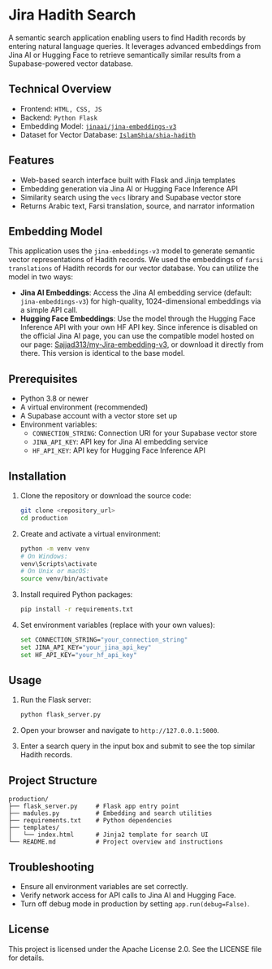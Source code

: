 # Jira Hadith Search

A semantic search application enabling users to find Hadith records by entering natural language queries. It leverages advanced embeddings from Jina AI or Hugging Face to retrieve semantically similar results from a Supabase-powered vector database.

## Technical Overview

- Frontend: `HTML, CSS, JS`
- Backend: `Python Flask`
- Embedding Model: [`jinaai/jina-embeddings-v3`](https://huggingface.co/jinaai/jina-embeddings-v3)
- Dataset for Vector Database: [`IslamShia/shia-hadith`](https://github.com/IslamShia/shia-hadith)

## Features

- Web-based search interface built with Flask and Jinja templates
- Embedding generation via Jina AI or Hugging Face Inference API
- Similarity search using the `vecs` library and Supabase vector store
- Returns Arabic text, Farsi translation, source, and narrator information

## Embedding Model

This application uses the `jina-embeddings-v3` model to generate semantic vector representations of Hadith records. We used the embeddings of `farsi translations` of Hadith records for our vector database.
You can utilize the model in two ways:

- **Jina AI Embeddings**: Access the Jina AI embedding service (default: `jina-embeddings-v3`) for high-quality, 1024-dimensional embeddings via a simple API call.
- **Hugging Face Embeddings**: Use the model through the Hugging Face Inference API with your own HF API key. Since inference is disabled on the official Jina AI page, you can use the compatible model hosted on our page: [Sajjad313/my-Jira-embedding-v3](https://huggingface.co/Sajjad313/my-Jira-embedding-v3), or download it directly from there. This version is identical to the base model.

## Prerequisites

- Python 3.8 or newer
- A virtual environment (recommended)
- A Supabase account with a vector store set up
- Environment variables:
  - `CONNECTION_STRING`: Connection URI for your Supabase vector store
  - `JINA_API_KEY`: API key for Jina AI embedding service
  - `HF_API_KEY`: API key for Hugging Face Inference API

## Installation

1. Clone the repository or download the source code:

   ```bash
   git clone <repository_url>
   cd production
   ```

2. Create and activate a virtual environment:

   ```bash
   python -m venv venv
   # On Windows:
   venv\Scripts\activate
   # On Unix or macOS:
   source venv/bin/activate
   ```

3. Install required Python packages:

   ```bash
   pip install -r requirements.txt
   ```

4. Set environment variables (replace with your own values):
   ```bash
   set CONNECTION_STRING="your_connection_string"
   set JINA_API_KEY="your_jina_api_key"
   set HF_API_KEY="your_hf_api_key"
   ```

## Usage

1. Run the Flask server:

   ```bash
   python flask_server.py
   ```

2. Open your browser and navigate to `http://127.0.0.1:5000`.
3. Enter a search query in the input box and submit to see the top similar Hadith records.

## Project Structure

```
production/
├── flask_server.py     # Flask app entry point
├── madules.py          # Embedding and search utilities
├── requirements.txt    # Python dependencies
├── templates/
│   └── index.html      # Jinja2 template for search UI
└── README.md           # Project overview and instructions
```

## Troubleshooting

- Ensure all environment variables are set correctly.
- Verify network access for API calls to Jina AI and Hugging Face.
- Turn off debug mode in production by setting `app.run(debug=False)`.

## License

This project is licensed under the Apache License 2.0. See the LICENSE file for details.
